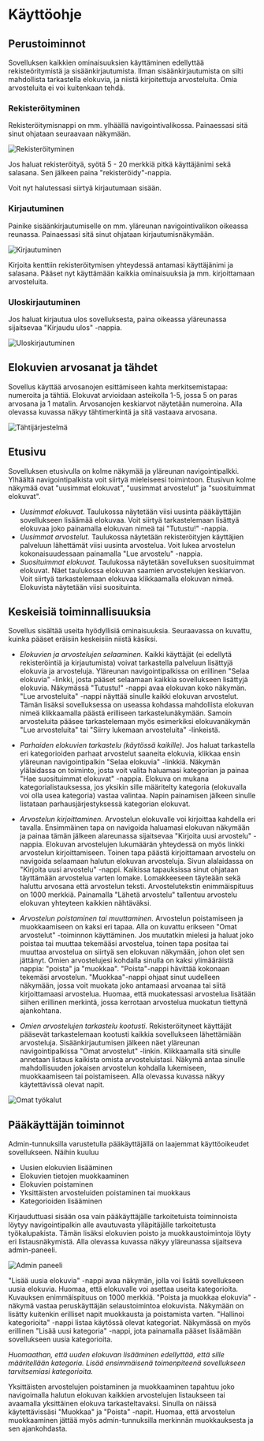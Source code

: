 # Käyttöohje

## Perustoiminnot

Sovelluksen kaikkien ominaisuuksien käyttäminen edellyttää rekisteöritymistä ja sisäänkirjautumista. Ilman sisäänkirjautumista on silti mahdollista tarkastella elokuvia, ja niistä kirjoitettuja arvosteluita. Omia arvosteluita ei voi kuitenkaan tehdä.

### Rekisteröityminen

Rekisteröitymisnappi on mm. ylhäällä navigointivalikossa. Painaessasi sitä sinut ohjataan seuraavaan näkymään.

![Rekisteröityminen](https://github.com/anketola/Tietokanta-leffasovellus/blob/master/documentation/pictures/rek_1.jpg)

Jos haluat rekisteröityä, syötä 5 - 20 merkkiä pitkä käyttäjänimi sekä salasana. Sen jälkeen paina "rekisteröidy"-nappia.

Voit nyt halutessasi siirtyä kirjautumaan sisään.

### Kirjautuminen

Painike sisäänkirjautumiselle on mm. yläreunan navigointivalikon oikeassa reunassa. Painaessasi sitä sinut ohjataan kirjautumisnäkymään.

![Kirjautuminen](https://github.com/anketola/Tietokanta-leffasovellus/blob/master/documentation/pictures/kirj_1.jpg)

Kirjoita kenttiin rekisteröitymisen yhteydessä antamasi käyttäjänimi ja salasana. Pääset nyt käyttämään kaikkia ominaisuuksia ja mm. kirjoittamaan arvosteluita.

### Uloskirjautuminen

Jos haluat kirjautua ulos sovelluksesta, paina oikeassa yläreunassa sijaitsevaa "Kirjaudu ulos" -nappia.

![Uloskirjautuminen](https://github.com/anketola/Tietokanta-leffasovellus/blob/master/documentation/pictures/ulos_1.jpg)

## Elokuvien arvosanat ja tähdet

Sovellus käyttää arvosanojen esittämiseen kahta merkitsemistapaa: numeroita ja tähtiä. Elokuvat arvioidaan asteikolla 1-5, jossa 5 on paras arvosana ja 1 matalin. Arvosanojen keskiarvot näytetään numeroina. Alla olevassa kuvassa näkyy tähtimerkintä ja sitä vastaava arvosana.

![Tähtijärjestelmä](https://github.com/anketola/Tietokanta-leffasovellus/blob/master/documentation/pictures/tahdet.jpg)


## Etusivu

Sovelluksen etusivulla on kolme näkymää ja yläreunan navigointipalkki. Ylhäältä navigointipalkista voit siirtyä mieleiseesi toimintoon. Etusivun kolme näkymää ovat "uusimmat elokuvat", "uusimmat arvostelut" ja "suosituimmat elokuvat".

- *Uusimmat elokuvat.* Taulukossa näytetään viisi uusinta pääkäyttäjän sovellukseen lisäämää elokuvaa. Voit siirtyä tarkastelemaan lisättyä elokuvaa joko painamalla elokuvan nimeä tai "Tutustu!" -nappia.
- *Uusimmat arvostelut.* Taulukossa näytetään rekisteröityjen käyttäjien palveluun lähettämät viisi uusinta arvostelua. Voit lukea arvostelun kokonaisuudessaan painamalla "Lue arvostelu" -nappia.
- *Suosituimmat elokuvat.* Taulukossa näytetään sovelluksen suosituimmat elokuvat. Näet taulukossa elokuvan saamien arvostelujen keskiarvon. Voit siirtyä tarkastelemaan elokuvaa klikkaamalla elokuvan nimeä. Elokuvista näytetään viisi suosituinta.

## Keskeisiä toiminnallisuuksia

Sovellus sisältää useita hyödyllisiä ominaisuuksia. Seuraavassa on kuvattu, kuinka pääset eräisiin keskeisiin niistä käsiksi.

- *Elokuvien ja arvostelujen selaaminen.* Kaikki käyttäjät (ei edellytä rekisteröintiä ja kirjautumista) voivat tarkastella palveluun lisättyjä elokuvia ja arvosteluja. Yläreunan navigointipalkissa on erillinen "Selaa elokuvia" -linkki, josta pääset selaamaan kaikkia sovellukseen lisättyjä elokuvia. Näkymässä "Tutustu!" -nappi avaa elokuvan koko näkymän. "Lue arvosteluita" -nappi näyttää sinulle kaikki elokuvan arvostelut. Tämän lisäksi sovelluksessa on useassa kohdassa mahdollista elokuvan nimeä klikkaamalla päästä erilliseen tarkastelunäkymään. Samoin arvosteluita pääsee tarkastelemaan myös esimerkiksi elokuvanäkymän "Lue arvosteluita" tai "Siirry lukemaan arvosteluita" -linkeistä.

- *Parhaiden elokuvien tarkastelu (käytössä kaikille).* Jos haluat tarkastella eri kategorioiden parhaat arvostelut saaneita elokuvia, klikkaa ensin yläreunan navigointipalkin "Selaa elokuvia" -linkkiä. Näkymän ylälaidassa on toiminto, josta voit valita haluamasi kategorian ja painaa "Hae suosituimmat elokuvat" -nappia. Elokuva on mukana kategorialistauksessa, jos yksikin sille määritelty kategoria (elokuvalla voi olla usea kategoria) vastaa valintaa. Napin painamisen jälkeen sinulle listataan parhausjärjestyksessä kategorian elokuvat.

- *Arvostelun kirjoittaminen.* Arvostelun elokuvalle voi kirjoittaa kahdella eri tavalla. Ensimmäinen tapa on navigoida haluamasi elokuvan näkymään ja painaa tämän jälkeen alareunassa sijaitsevaa "Kirjoita uusi arvostelu" -nappia. Elokuvan arvostelujen lukumäärän yhteydessä on myös linkki arvostelun kirjoittamiseen. Toinen tapa päästä kirjoittamaan arvostelu on navigoida selaamaan halutun elokuvan arvosteluja. Sivun alalaidassa on "Kirjoita uusi arvostelu" -nappi. Kaikissa tapauksissa sinut ohjataan täyttämään arvostelua varten lomake. Lomakkeeseen täyteään sekä haluttu arvosana että arvostelun teksti. Arvostelutekstin enimmäispituus on 1000 merkkiä. Painamalla "Lähetä arvostelu" tallentuu arvostelu elokuvan yhteyteen kaikkien nähtäväksi.

- *Arvostelun poistaminen tai muuttaminen.* Arvostelun poistamiseen ja muokkaamiseen on kaksi eri tapaa. Alla on kuvattu erikseen "Omat arvostelut" -toiminnon käyttäminen. Jos muutatkin mielesi ja haluat joko poistaa tai muuttaa tekemääsi arvostelua, toinen tapa positaa tai muuttaa arvostelua on siirtyä sen elokuvan näkymään, johon olet sen jättänyt. Omien arvostelujesi kohdalla sinulla on kaksi ylimääräistä nappia: "poista" ja "muokkaa". "Poista"-nappi hävittää kokonaan tekemäsi arvostelun. "Muokkaa"-nappi ohjaat sinut uudelleen näkymään, jossa voit muokata joko antamaasi arvoanaa tai siitä kirjoittamaasi arvostelua. Huomaa, että muokatessasi arvostelua lisätään siihen erillinen merkintä, jossa kerrotaan arvostelua muokatun tiettynä ajankohtana.

- *Omien arvostelujen tarkastelu kootusti.* Rekisteröityneet käyttäjät pääsevät tarkastelemaan kootusti kaikkia sovellukseen lähettämiään arvosteluja. Sisäänkirjautumisen jälkeen näet yläreunan navigointipalkissa "Omat arvostelut" -linkin. Klikkaamalla sitä sinulle annetaan listaus kaikista omista arvosteluistasi. Näkymä antaa sinulle mahdollisuuden jokaisen arvostelun kohdalla lukemiseen, muokkaamiseen tai poistamiseen. Alla olevassa kuvassa näkyy käytettävissä olevat napit.

![Omat työkalut](https://github.com/anketola/Tietokanta-leffasovellus/blob/master/documentation/pictures/oma_sivu_tyokalut.jpg)

## Pääkäyttäjän toiminnot

Admin-tunnuksilla varustetulla pääkäyttäjällä on laajemmat käyttöoikeudet sovellukseen. Näihin kuuluu

- Uusien elokuvien lisääminen
- Elokuvien tietojen muokkaaminen
- Elokuvien poistaminen
- Yksittäisten arvosteluiden poistaminen tai muokkaus
- Kategorioiden lisääminen

Kirjauduttuasi sisään osa vain pääkäyttäjälle tarkoitetuista toiminnoista löytyy navigointipalkin alle avautuvasta ylläpitäjälle tarkoitetusta työkalupakista. Tämän lisäksi elokuvien poisto ja muokkaustoimintoja löyty eri listausnäkymistä. Alla olevassa kuvassa näkyy yläreunassa sijaitseva admin-paneeli.

![Admin paneeli](https://github.com/anketola/Tietokanta-leffasovellus/blob/master/documentation/pictures/admin_paneeli.jpg)

"Lisää uusia elokuvia" -nappi avaa näkymän, jolla voi lisätä sovellukseen uusia elokuvia. Huomaa, että elokuvalle voi asettaa useita kategorioita. Kuvauksen enimmäispituus on 1000 merkkiä. "Poista ja muokkaa elokuvia" -näkymä vastaa peruskäyttäjän selaustoimintoa elokuvista. Näkymään on lisätty kuitenkin erilliset napit muokkausta ja poistamista varten. "Hallinoi kategorioita" -nappi listaa käytössä olevat kategoriat. Näkymässä on myös erillinen "Lisää uusi kategoria" -nappi, jota painamalla pääset lisäämään sovellukseen uusia kategorioita.

*Huomaathan, että uuden elokuvan lisääminen edellyttää, että sille määritellään kategoria. Lisää ensimmäisenä toimenpiteenä sovellukseen tarvitsemiasi kategorioita.*

Yksittäisten arvostelujen poistaminen ja muokkaaminen tapahtuu joko navigoimalla halutun elokuvan kaikkien arvostelujen listaukseen tai avaamalla yksittäinen elokuva tarkasteltavaksi. Sinulla on näissä käytettävissäsi "Muokkaa" ja "Poista" -napit. Huomaa, että arvostelun muokkaaminen jättää myös admin-tunnuksilla merkinnän muokkauksesta ja sen ajankohdasta.
